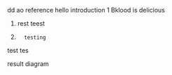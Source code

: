  dd ao reference 
hello
introduction  1 Bklood is delicious
1. rest teest 
2. 
         testing 
test tes

result diagram

